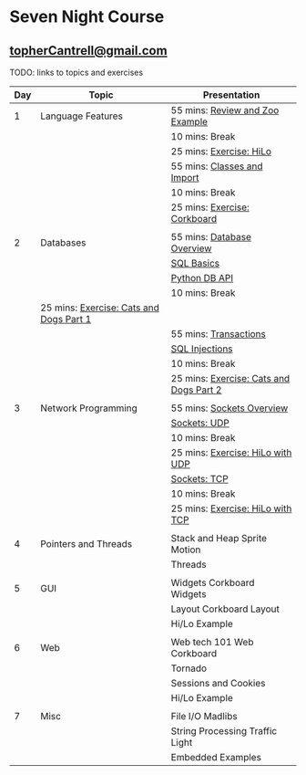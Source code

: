 # Seven Night Course

## topherCantrell@gmail.com

TODO: links to topics and exercises

| Day   | Topic                | Presentation                                                                                              |
| ----- | -----                | -------                                                                                                   |
| 1     | Language Features    | 55 mins: [Review and Zoo Example](../Topics/01_LanguageFeatures/A_01_Review.pptx)                         |
|       |                      | 10 mins: Break                                                                                            |
|       |                      | 25 mins: [Exercise: HiLo](../Topics/01_LanguageFeatures/EX1_HiLowCorkBoard/A_EX1_HiLoCorkBoard.pptx)      |
|       |                      | 55 mins: [Classes and Import](../Topics/01_LanguageFeatures/A_02_ModulesObjects.pptx)                     |
|       |                      | 10 mins: Break                                                                                            |
|       |                      | 25 mins: [Exercise: Corkboard](../Topics/01_LanguageFeatures/EX1_HiLowCorkBoard/A_EX1_HiLoCorkBoard.pptx) |
| | | |
| 2     | Databases            | 55 mins: [Database Overview](../Topics/02_Databases/B_01_Database_Overview.pptx)                          |
|       |                      | [SQL Basics](../Topics/02_Databases/B_02_SQL_Basics.pptx)                                                 |
|       |                      | [Python DB API](../Topics/02_Databases/B_03_PythonDBAPI.pptx)                                             |
|       |                      | 10 mins: Break                                                                                            |             
|                              | 25 mins: [Exercise: Cats and Dogs Part 1](../Topics/02_Databases/EX2_CatsAndDogs/B_EX2_CatsAndDogs.pptx)  |
|       |                      | 55 mins: [Transactions](../Topics/02_Databases/B_04_Transactions.pptx)                                    |
|       |                      | [SQL Injections](../Topics/02_Databases/B_05_SQL_Injection.pptx)                                          |
|       |                      | 10 mins: Break                                                                                            |
|       |                      | 25 mins: [Exercise: Cats and Dogs Part 2](../Topics/02_Databases/EX2_CatsAndDogs/B_EX2_CatsAndDogs.pptx)  |
| | | |
| 3     | Network Programming  | 55 mins: [Sockets Overview](../Topics/03_NetworkProgramming/C_01_SocketsOverview.pptx)                     |
|       |                      | [Sockets: UDP](../Topics/03_NetworkProgramming/C_02_UDP.pptx)                                              |
|       |                      | 10 mins: Break                                                                                             |
|       |                      | 25 mins: [Exercise: HiLo with UDP](../Topics/03_NetworkProgramming/EX3_NetworkHiLo/C_EX3_NetworkHiLo.pptx) |
|       |                      | [Sockets: TCP](../Topics/03_NetworkProgramming/C_03_TCP.pptx)                                              |
|       |                      | 10 mins: Break                                                                                             |
|       |                      | 25 mins: [Exercise: HiLo with TCP](../Topics/03_NetworkProgramming/EX3_NetworkHiLo/C_EX3_NetworkHiLo.pptx) |
| | | |
| 4     | Pointers and Threads | Stack and Heap        Sprite Motion     |
|       |                      | Threads                                 |
| | | |
| 5     | GUI                  | Widgets               Corkboard Widgets |
|       |                      | Layout                Corkboard Layout  |
|       |                      | Hi/Lo Example                           |
| | | |
| 6     | Web                  | Web tech 101          Web Corkboard     |
|       |                      | Tornado                                 |
|       |                      | Sessions and Cookies                    |
|       |                      | Hi/Lo Example                           |
| | | |
| 7     | Misc                 | File I/O              Madlibs           |
|       |                      | String Processing     Traffic Light     |
|       |                      | Embedded Examples                       |
